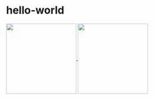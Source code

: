 # hello-world
<a href="https://github.com/DavibernardesA/github-readme-stats" >
  <img align="center" style="height: 190px" src="https://github-readme-stats.vercel.app/api?username=RenatoFelizardoRFS&show_icons=true&theme=tokyonight" />
</a>
<a href="https://github.com/DavibernardesA/convoychat">
  <img align="center" style="height: 190px" src="https://github-readme-stats.vercel.app/api/top-langs/?username=RenatoFelizardoRFS&langs_count=8&theme=tokyonight" />
</a>
